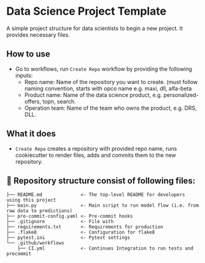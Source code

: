 # Data Science Project Template

A simple project structure for data scientists to begin a new project. It provides necessary files.

## How to use
- Go to workflows, run `Create Repo` workflow by providing the following inputs:
    - Repo name: Name of the repository you want to create. (must follow naming convention, starts with opco name e.g. maxi, dll, alfa-beta
    - Product name: Name of the data science product, e.g. personalized-offers, topn, search.
    - Operation team: Name of the team who owns the product, e.g. DRS, DLL.

## What it does
- `Create Repo` creates a repository with provided repo name, runs cookiecutter to render files, adds and commits them to the new repository. 


## 📖 Repository structure consist of following files:
    ├── README.md              <- The top-level README for developers using this project
    ├── main.py                <- Main script to run model flow (i.e. from raw data to predictions)
    ├── pre-commit-config.yaml <- Pre-commit hooks
    ├── .gitignore             <- File with 
    ├── requirements.txt       <- Requirements for production
    ├── .flake8                <- Configuration for flake8
    ├── pytest.ini             <- Pytest settings
    └── .github/workflows
        ├── CI.yml             <- Continues Integration to run tests and precommit
